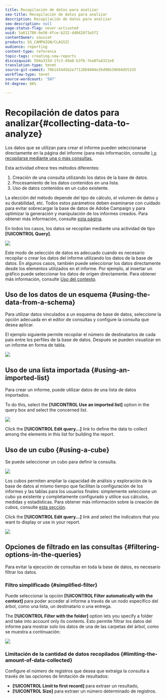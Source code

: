 ```yaml
---
title: Recopilación de datos para analizar
seo-title: Recopilación de datos para analizar
description: Recopilación de datos para analizar
seo-description: null
page-status-flag: never-activated
uuid: 5a611786-6e56-4fce-b232-dd8428f3a5f2
contentOwner: sauviat
products: SG_CAMPAIGN/CLASSIC
audience: reporting
content-type: reference
topic-tags: creating-new-reports
discoiquuid: 594a333d-1fc3-49a0-b3f6-7ea8fa4321e9
translation-type: tm+mt
source-git-commit: 70b143445b2e77128b9404e35d96b39694d55335
workflow-type: tm+mt
source-wordcount: '507'
ht-degree: 86%

---
```



# Recopilación de datos para analizar{#collecting-data-to-analyze}

Los datos que se utilizan para crear el informe pueden seleccionarse directamente en la página del informe (para más información, consulte [) o recopilarse mediante una o más consultas.](../../reporting/using/using-the-context.md)

Esta actividad ofrece tres métodos diferentes:

1. Creación de una consulta utilizando los datos de la base de datos.
1. Procesamiento de los datos contenidos en una lista.
1. Uso de datos contenidos en un cubo existente.

La elección del método depende del tipo de cálculo, el volumen de datos y su durabilidad, etc. Todos estos parámetros deben examinarse con cuidado para evitar sobrecargar la base de datos de Adobe Campaign y para optimizar la generación y manipulación de los informes creados. Para obtener más información, consulte [esta página](../../reporting/using/best-practices.md#optimizing-report-creation).

En todos los casos, los datos se recopilan mediante una actividad de tipo **[!UICONTROL Query]**.

![](assets/reporting_query_edit.png)

Este modo de selección de datos es adecuado cuando es necesario recopilar o crear los datos del informe utilizando los datos de la base de datos. En algunos casos, también puede seleccionar los datos directamente desde los elementos utilizados en el informe. Por ejemplo, al insertar un gráfico puede seleccionar los datos de origen directamente. Para obtener más información, consulte [Uso del contexto](../../reporting/using/using-the-context.md).

## Uso de los datos de un esquema {#using-the-data-from-a-schema}

Para utilizar datos vinculados a un esquema de base de datos, seleccione la opción adecuada en el editor de consultas y configure la consulta que desea aplicar.

El ejemplo siguiente permite recopilar el número de destinatarios de cada país entre los perfiles de la base de datos. Después se pueden visualizar en un informe en forma de tabla.

![](assets/reporting_query_from_schema.png)

## Uso de una lista importada {#using-an-imported-list}

Para crear un informe, puede utilizar datos de una lista de datos importados.

To do this, select the **[!UICONTROL Use an imported list]** option in the query box and select the concerned list.

![](assets/reporting_query_from_list.png)

Click the **[!UICONTROL Edit query...]** link to define the data to collect among the elements in this list for building the report.

## Uso de un cubo {#using-a-cube}

Se puede seleccionar un cubo para definir la consulta.

![](assets/reporting_query_from_cube.png)

Los cubos permiten ampliar la capacidad de análisis y exploración de la base de datos al mismo tiempo que facilitan la configuración de los informes y las tablas para los usuarios finales: simplemente seleccione un cubo ya existente y completamente configurado y utilice sus cálculos, medidas y estadísticas. Para obtener más información sobre la creación de cubos, consulte [esta sección](../../reporting/using/about-cubes.md).

Click the **[!UICONTROL Edit query...]** link and select the indicators that you want to display or use in your report.

![](assets/reporting_query_from_cube_edit_query.png)

## Opciones de filtrado en las consultas {#filtering-options-in-the-queries}

Para evitar la ejecución de consultas en toda la base de datos, es necesario filtrar los datos.

### Filtro simplificado {#simplified-filter}

Puede seleccionar la opción **[!UICONTROL Filter automatically with the context]** para poder acceder al informe a través de un nodo específico del árbol, como una lista, un destinatario o una entrega.

The **[!UICONTROL Filter with the folder]** option lets you specify a folder and take into account only its contents. Esto permite filtrar los datos del informe para mostrar solo los datos de una de las carpetas del árbol, como se muestra a continuación:

![](assets/reporting_control_folder.png)

### Limitación de la cantidad de datos recopilados {#limiting-the-amount-of-data-collected}

Configure el número de registros que desea que extraiga la consulta a través de las opciones de limitación de resultados:

* **[!UICONTROL Limit to first record]** para extraer un resultado,
* **[!UICONTROL Size]** para extraer un número determinado de registros.

